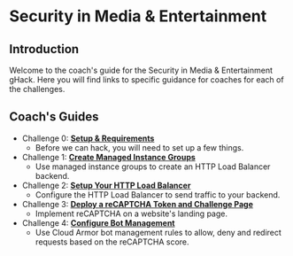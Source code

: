 # Security in Media & Entertainment

## Introduction
Welcome to the coach's guide for the Security in Media & Entertainment gHack. Here you will find links to specific guidance for coaches for each of the challenges.

## Coach's Guides
- Challenge 0: **[Setup & Requirements](solution-00.md)**
   - Before we can hack, you will need to set up a few things.
- Challenge 1: **[Create Managed Instance Groups](solution-01.md)**
   - Use managed instance groups to create an HTTP Load Balancer backend.
- Challenge 2: **[Setup Your HTTP Load Balancer](solution-02.md)**
   - Configure the HTTP Load Balancer to send traffic to your backend.
- Challenge 3: **[Deploy a reCAPTCHA Token and Challenge Page](solution-03.md)**
   - Implement reCAPTCHA on a website's landing page. 
- Challenge 4: **[Configure Bot Management](solution-04.md)**
   - Use Cloud Armor bot management rules to allow, deny and redirect requests based on the reCAPTCHA score.
